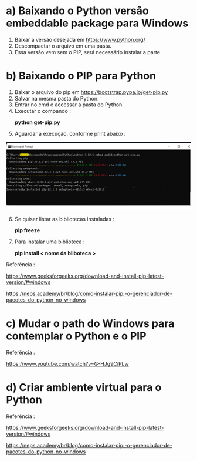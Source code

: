 # a) Baixando o Python versão embeddable package para Windows
1. Baixar a versão desejada em https://www.python.org/
2. Descompactar o arquivo em uma pasta.
3. Essa versão vem sem o PIP, será necessário instalar a parte.

# b) Baixando o PIP para Python
1. Baixar o arquivo do pip em https://bootstrap.pypa.io/get-pip.py
2. Salvar na mesma pasta do Python.
3. Entrar no cmd e accessar a pasta do Python.
4. Executar  o compando :<p>
 **python get-pip.py**  
5. Aguardar a execução, conforme print abaixo :
  <img src="/image/image01.png">

6. Se quiser listar as bibliotecas instaladas :<p>
  **pip freeze**
7. Para instalar uma biblioteca :<p>
  **pip install < nome da bliboteca >**  

Referência :<p>
https://www.geeksforgeeks.org/download-and-install-pip-latest-version/#windows<p>
https://neps.academy/br/blog/como-instalar-pip:-o-gerenciador-de-pacotes-do-python-no-windows
  
# c) Mudar o path do Windows para contemplar o Python e o PIP

  Referência :<p>
  https://www.youtube.com/watch?v=G-HJg9CiPLw
  
# d) Criar ambiente virtual para o Python


  
Referência :<p>
https://www.geeksforgeeks.org/download-and-install-pip-latest-version/#windows<p>
https://neps.academy/br/blog/como-instalar-pip:-o-gerenciador-de-pacotes-do-python-no-windows
